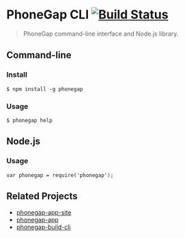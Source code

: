 # PhoneGap CLI [![Build Status][travis-ci-img]][travis-ci-url]

> PhoneGap command-line interface and Node.js library.

## Command-line

### Install

    $ npm install -g phonegap

### Usage

    $ phonegap help

## Node.js

### Usage

    var phonegap = require('phonegap');

## Related Projects

- [phonegap-app-site](https://github.com/nitobi/phonegap-app-site)
- [phonegap-app](https://github.com/mwbrooks/phonegap-app)
- [phonegap-build-cli](https://github.com/mwbrooks/phonegap-build-cli)

[travis-ci-img]: https://secure.travis-ci.org/mwbrooks/phonegap-cli.png
[travis-ci-url]: http://travis-ci.org/mwbrooks/phonegap-cli

